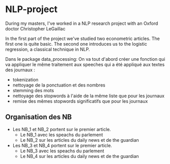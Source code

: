 # NLP-project
During my masters, I've worked in a NLP research project with an Oxford doctor Christopher LeGaillac

In the first part of the project we've studied two econometric articles. The first one is quite basic. The second one introduces us to the logistic regression,
a classical technique in NLP.

Dans le package data_processing:
On va tout d'abord créer une fonction qui va appliquer le même traitement aux speeches qui a été appliqué aux textes des journaux : 
- tokenization 
- nettoyage de la ponctuation et des nombres 
- stemming des mots 
- nettoyage des stopwords à l'aide de la même liste que pour les journaux
- remise des mêmes stopwords significatifs que pour les journaux 

## Organisation des NB 
* Les NB_1 et NB_2 portent sur le premier article. 
    + Le NB_1 avec les speachs du parlement 
    + Le NB_2 sur les articles du daily news et de the guardian
* Les NB_3 et NB_4 portent sur le premier article. 
    - Le NB_3 avec les speachs du parlement 
    - Le NB_4 sur les articles du daily news et de the guardian 